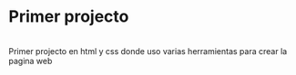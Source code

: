 # Primer projecto
<br>
Primer projecto en html y css donde uso varias herramientas para crear la pagina web

